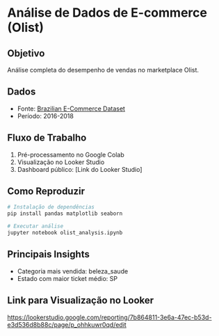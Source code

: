 # Análise de Dados de E-commerce (Olist)

## Objetivo
Análise completa do desempenho de vendas no marketplace Olist.

## Dados
- Fonte: [Brazilian E-Commerce Dataset](https://www.kaggle.com/datasets/olistbr/brazilian-ecommerce)
- Período: 2016-2018

## Fluxo de Trabalho
1. Pré-processamento no Google Colab
2. Visualização no Looker Studio
3. Dashboard público: [Link do Looker Studio]

## Como Reproduzir
```python
# Instalação de dependências
pip install pandas matplotlib seaborn

# Executar análise
jupyter notebook olist_analysis.ipynb
```

## Principais Insights
- Categoria mais vendida: beleza_saude
- Estado com maior ticket médio: SP

## Link para Visualização no Looker
https://lookerstudio.google.com/reporting/7b864811-3e6a-47ec-b53d-e3d536d8b88c/page/p_ohhkuwr0qd/edit
